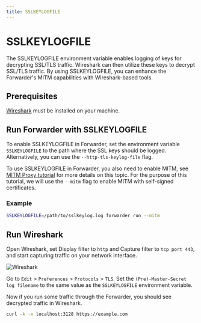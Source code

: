 ```yaml
---
title: SSLKEYLOGFILE
---
```


# SSLKEYLOGFILE

The SSLKEYLOGFILE environment variable enables logging of keys for decrypting SSL/TLS traffic.
Wireshark can then utilize these keys to decrypt SSL/TLS traffic.
By using SSLKEYLOGFILE, you can enhance the Forwarder's MITM capabilities with Wireshark-based tools.

## Prerequisites

[Wireshark](https://www.wireshark.org) must be installed on your machine.

## Run Forwarder with SSLKEYLOGFILE

To enable SSLKEYLOGFILE in Forwarder, set the environment variable `SSLKEYLOGFILE` to the path where the SSL keys should be logged.
Alternatively, you can use the `--http-tls-keylog-file` flag.

To use SSLKEYLOGFILE in Forwarder, you also need to enable MITM, see [MITM Proxy tutorial](/tutorials/mitm) for more details on this topic.
For the purpose of this tutorial, we will use the `--mitm` flag to enable MITM with self-signed certificates.

### Example

```bash
SSLKEYLOGFILE=/path/to/sslkeylog.log forwarder run --mitm 
```

## Run Wireshark

Open Wireshark, set Display filter to `http` and Capture filter to `tcp port 443`, and start capturing traffic on your network interface.

![Wireshark](/img/wireshark-0.png)

Go to `Edit` > `Preferences` > `Protocols` > `TLS`. Set the `(Pre)-Master-Secret log filename` to the same value as the `SSLKEYLOGFILE` environment variable.

Now if you run some traffic through the Forwarder, you should see decrypted traffic in Wireshark.

```bash
curl -k -x localhost:3128 https://example.com
```  
